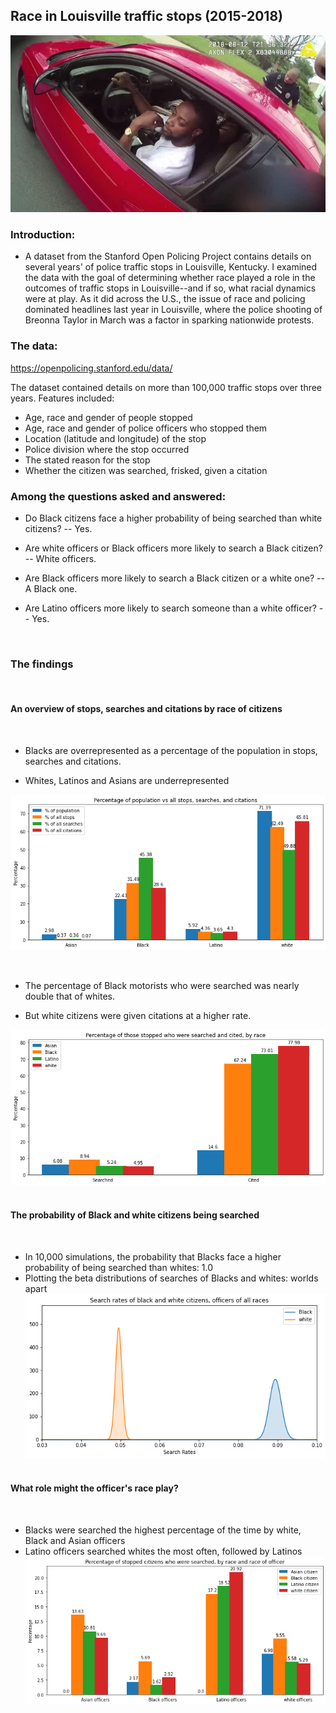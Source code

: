 ## Race in Louisville traffic stops (2015-2018)


![Alt Text](capstone_images/stopped.jpg)



### Introduction: 

* A dataset from the Stanford Open Policing Project contains details on several years' of police traffic stops in Louisville, Kentucky. I examined the data with the goal of determining whether race played a role in the outcomes of traffic stops in Louisville--and if so, what racial dynamics were at play. As it did across the U.S., the issue of race and policing dominated headlines last year in Louisville, where the police shooting of Breonna Taylor in March was a factor in sparking nationwide protests. 


### The data: 

https://openpolicing.stanford.edu/data/

The dataset contained details on more than 100,000 traffic stops over three years. Features included:

* Age, race and gender of people stopped 
* Age, race and gender of police officers who stopped them
* Location (latitude and longitude) of the stop
* Police division where the stop occurred
* The stated reason for the stop
* Whether the citizen was searched, frisked, given a citation



### Among the questions asked and answered:

* Do Black citizens face a higher probability of being searched than white citizens? 
    -- Yes. 

* Are white officers or Black officers more likely to search a Black citizen?
    -- White officers.
    
* Are Black officers more likely to search a Black citizen or a white one?
    -- A Black one. 

* Are Latino officers more likely to search someone than a white officer?
    -- Yes. 


&nbsp;
&nbsp;
&nbsp;
### The findings
&nbsp;
&nbsp;
#### An overview of stops, searches and citations by race of citizens
&nbsp;
&nbsp;
* Blacks are overrepresented as a percentage of the population in stops, searches and citations.

* Whites, Latinos and Asians are underrepresented
&nbsp;

![Alt Text](capstone_images/pop_all_stops.png)

&nbsp;
&nbsp;

* The percentage of Black motorists who were searched was nearly double that of whites. 

* But white citizens were given citations at a higher rate.
&nbsp;

![Alt Text](capstone_images/stops_pct_searched_race.png)
&nbsp;
&nbsp;
&nbsp;
&nbsp;
#### The probability of Black and white citizens being searched
&nbsp;
* In 10,000 simulations, the probability that Blacks face a higher probability of being searched than whites: 1.0
&nbsp;
* Plotting the beta distributions of searches of Blacks and whites:  worlds apart
&nbsp;
&nbsp;
![Alt Text](capstone_images/black_white_all_officers.png)
&nbsp;
&nbsp;
&nbsp;
&nbsp;
#### What role might the officer's race play? 
&nbsp;
&nbsp;
* Blacks were searched the highest percentage of the time by white, Black and Asian officers
&nbsp;
&nbsp;
* Latino officers searched whites the most often, followed by Latinos
&nbsp;
&nbsp;
![Alt Text](capstone_images/stopped_pct_searched_race_off.png)










































